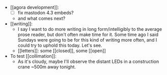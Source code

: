 - [[agora development]]:
  - [ ] fix mastodon 4.3 embeds?
  - and what comes next?
- [[writing]]:
  - I say I want to do more writing in long form/intelligibly to the average prose reader, but don't often make time for it. Some time ago I said Sundays were going to be for this kind of writing more often, and I could try to uphold this today. Let's see.
  - [[letters]]: some [[closed]], some [[open]]
- To test [[collimation]]:
  - As it's cloudy, maybe I'll observe the distant LEDs in a construction crane ~500m away tonight.

